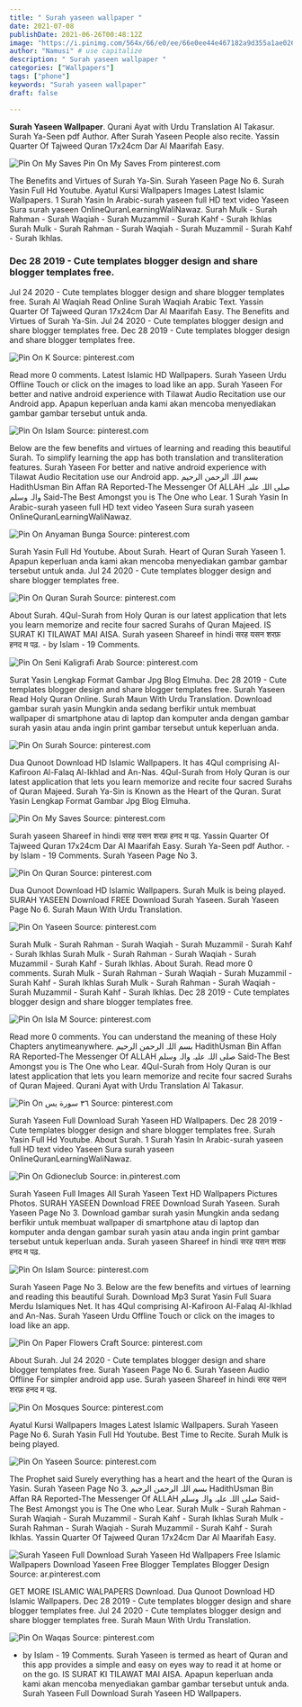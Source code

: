 ```yaml
---
title: " Surah yaseen wallpaper "
date: 2021-07-08
publishDate: 2021-06-26T00:48:12Z
image: "https://i.pinimg.com/564x/66/e0/ee/66e0ee44e467182a9d355a1ae0264fb2.jpg"
author: "Namusi" # use capitalize
description: " Surah yaseen wallpaper "
categories: ["Wallpapers"]
tags: ["phone"]
keywords: "Surah yaseen wallpaper"
draft: false

---
```



**Surah Yaseen Wallpaper**. Qurani Ayat with Urdu Translation Al Takasur. Surah Ya-Seen pdf Author. After Surah Yaseen People also recite. Yassin Quarter Of Tajweed Quran 17x24cm Dar Al Maarifah Easy.

![Pin On My Saves](https://i.pinimg.com/originals/5e/38/a3/5e38a3e7515cd444b863b79b0857f0a5.jpg "Pin On My Saves")
Pin On My Saves From pinterest.com


The Benefits and Virtues of Surah Ya-Sin. Surah Yaseen Page No 6. Surah Yasin Full Hd Youtube. Ayatul Kursi Wallpapers Images Latest Islamic Wallpapers. 1 Surah Yasin In Arabic-surah yaseen full HD text video Yaseen Sura surah yaseen OnlineQuranLearningWaliNawaz. Surah Mulk - Surah Rahman - Surah Waqiah - Surah Muzammil - Surah Kahf - Surah Ikhlas Surah Mulk - Surah Rahman - Surah Waqiah - Surah Muzammil - Surah Kahf - Surah Ikhlas.

### Dec 28 2019 - Cute templates blogger design and share blogger templates free.

Jul 24 2020 - Cute templates blogger design and share blogger templates free. Surah Al Waqiah Read Online Surah Waqiah Arabic Text. Yassin Quarter Of Tajweed Quran 17x24cm Dar Al Maarifah Easy. The Benefits and Virtues of Surah Ya-Sin. Jul 24 2020 - Cute templates blogger design and share blogger templates free. Dec 28 2019 - Cute templates blogger design and share blogger templates free.


![Pin On K](https://i.pinimg.com/originals/62/f6/54/62f654b411b39b6c84976044178561b7.jpg "Pin On K")
Source: pinterest.com

Read more 0 comments. Latest Islamic HD Wallpapers. Surah Yaseen Urdu Offline Touch or click on the images to load like an app. Surah Yaseen For better and native android experience with Tilawat Audio Recitation use our Android app. Apapun keperluan anda kami akan mencoba menyediakan gambar gambar tersebut untuk anda.

![Pin On Islam](https://i.pinimg.com/564x/98/69/87/9869879f0a4de0d0eba5f883c072019e.jpg "Pin On Islam")
Source: pinterest.com

Below are the few benefits and virtues of learning and reading this beautiful Surah. To simplify learning the app has both translation and transliteration features. Surah Yaseen For better and native android experience with Tilawat Audio Recitation use our Android app. بسم اللہ الرحمن الرحیم HadithUsman Bin Affan RA Reported-The Messenger Of ALLAH صلی اللہ علیہ والہ وسلم Said-The Best Amongst you is The One who Lear. 1 Surah Yasin In Arabic-surah yaseen full HD text video Yaseen Sura surah yaseen OnlineQuranLearningWaliNawaz.

![Pin On Anyaman Bunga](https://i.pinimg.com/564x/ea/da/98/eada98eaf9325acad272adba866300d2.jpg "Pin On Anyaman Bunga")
Source: pinterest.com

Surah Yasin Full Hd Youtube. About Surah. Heart of Quran Surah Yaseen 1. Apapun keperluan anda kami akan mencoba menyediakan gambar gambar tersebut untuk anda. Jul 24 2020 - Cute templates blogger design and share blogger templates free.

![Pin On Quran Surah](https://i.pinimg.com/originals/48/a4/91/48a491200d0066f9a8f611ffad9e9aff.gif "Pin On Quran Surah")
Source: pinterest.com

About Surah. 4Qul-Surah from Holy Quran is our latest application that lets you learn memorize and recite four sacred Surahs of Quran Majeed. IS SURAT KI TILAWAT MAI AISA. Surah yaseen Shareef in hindi सरह यसन शरफ़ हनद म पढ़. - by Islam - 19 Comments.

![Pin On Seni Kaligrafi Arab](https://i.pinimg.com/originals/98/61/28/9861281c8d7b82c4bf1ab6200136916a.jpg "Pin On Seni Kaligrafi Arab")
Source: pinterest.com

Surat Yasin Lengkap Format Gambar Jpg Blog Elmuha. Dec 28 2019 - Cute templates blogger design and share blogger templates free. Surah Yaseen Read Holy Quran Online. Surah Maun With Urdu Translation. Download gambar surah yasin Mungkin anda sedang berfikir untuk membuat wallpaper di smartphone atau di laptop dan komputer anda dengan gambar surah yasin atau anda ingin print gambar tersebut untuk keperluan anda.

![Pin On Surah](https://i.pinimg.com/originals/4f/43/e4/4f43e4c449b3479d8eaa6584ed1985e2.jpg "Pin On Surah")
Source: pinterest.com

Dua Qunoot Download HD Islamic Wallpapers. It has 4Qul comprising Al-Kafiroon Al-Falaq Al-Ikhlad and An-Nas. 4Qul-Surah from Holy Quran is our latest application that lets you learn memorize and recite four sacred Surahs of Quran Majeed. Surah Ya-Sin is Known as the Heart of the Quran. Surat Yasin Lengkap Format Gambar Jpg Blog Elmuha.

![Pin On My Saves](https://i.pinimg.com/originals/5e/38/a3/5e38a3e7515cd444b863b79b0857f0a5.jpg "Pin On My Saves")
Source: pinterest.com

Surah yaseen Shareef in hindi सरह यसन शरफ़ हनद म पढ़. Yassin Quarter Of Tajweed Quran 17x24cm Dar Al Maarifah Easy. Surah Ya-Seen pdf Author. - by Islam - 19 Comments. Surah Yaseen Page No 3.

![Pin On Quran](https://i.pinimg.com/originals/01/cc/9c/01cc9cd33bbe906f2b64897c1ef6d3c5.jpg "Pin On Quran")
Source: pinterest.com

Dua Qunoot Download HD Islamic Wallpapers. Surah Mulk is being played. SURAH YASEEN Download FREE Download Surah Yaseen. Surah Yaseen Page No 6. Surah Maun With Urdu Translation.

![Pin On Yaseen](https://i.pinimg.com/474x/83/99/d2/8399d2c3efb11983e6ede1ff3ec5926f.jpg "Pin On Yaseen")
Source: pinterest.com

Surah Mulk - Surah Rahman - Surah Waqiah - Surah Muzammil - Surah Kahf - Surah Ikhlas Surah Mulk - Surah Rahman - Surah Waqiah - Surah Muzammil - Surah Kahf - Surah Ikhlas. About Surah. Read more 0 comments. Surah Mulk - Surah Rahman - Surah Waqiah - Surah Muzammil - Surah Kahf - Surah Ikhlas Surah Mulk - Surah Rahman - Surah Waqiah - Surah Muzammil - Surah Kahf - Surah Ikhlas. Dec 28 2019 - Cute templates blogger design and share blogger templates free.

![Pin On Isla M](https://i.pinimg.com/236x/a0/d1/d1/a0d1d1fdb2e5d8c8adc535d32b717403.jpg "Pin On Isla M")
Source: pinterest.com

Read more 0 comments. You can understand the meaning of these Holy Chapters anytimeanywhere. بسم اللہ الرحمن الرحیم HadithUsman Bin Affan RA Reported-The Messenger Of ALLAH صلی اللہ علیہ والہ وسلم Said-The Best Amongst you is The One who Lear. 4Qul-Surah from Holy Quran is our latest application that lets you learn memorize and recite four sacred Surahs of Quran Majeed. Qurani Ayat with Urdu Translation Al Takasur.

![Pin On ٣٦ سورة يس](https://i.pinimg.com/originals/3a/82/8a/3a828a0fde168397ed653be5fc543be3.jpg "Pin On ٣٦ سورة يس")
Source: pinterest.com

Surah Yaseen Full Download Surah Yaseen HD Wallpapers. Dec 28 2019 - Cute templates blogger design and share blogger templates free. Surah Yasin Full Hd Youtube. About Surah. 1 Surah Yasin In Arabic-surah yaseen full HD text video Yaseen Sura surah yaseen OnlineQuranLearningWaliNawaz.

![Pin On Gdioneclub](https://i.pinimg.com/564x/4e/88/11/4e88118e0b31921eeb78b3469ce9fe50.jpg "Pin On Gdioneclub")
Source: in.pinterest.com

Surah Yaseen Full Images All Surah Yaseen Text HD Wallpapers Pictures Photos. SURAH YASEEN Download FREE Download Surah Yaseen. Surah Yaseen Page No 3. Download gambar surah yasin Mungkin anda sedang berfikir untuk membuat wallpaper di smartphone atau di laptop dan komputer anda dengan gambar surah yasin atau anda ingin print gambar tersebut untuk keperluan anda. Surah yaseen Shareef in hindi सरह यसन शरफ़ हनद म पढ़.

![Pin On Islam](https://i.pinimg.com/originals/a9/68/57/a968570dedd2f33ae2ba6bf61ac6379d.jpg "Pin On Islam")
Source: pinterest.com

Surah Yaseen Page No 3. Below are the few benefits and virtues of learning and reading this beautiful Surah. Download Mp3 Surat Yasin Full Suara Merdu Islamiques Net. It has 4Qul comprising Al-Kafiroon Al-Falaq Al-Ikhlad and An-Nas. Surah Yaseen Urdu Offline Touch or click on the images to load like an app.

![Pin On Paper Flowers Craft](https://i.pinimg.com/474x/f6/f4/65/f6f4653b08d57c1a60e2c993b39e9613.jpg "Pin On Paper Flowers Craft")
Source: pinterest.com

About Surah. Jul 24 2020 - Cute templates blogger design and share blogger templates free. Surah Yaseen Page No 6. Surah Yaseen Audio Offline For simpler android app use. Surah yaseen Shareef in hindi सरह यसन शरफ़ हनद म पढ़.

![Pin On Mosques](https://i.pinimg.com/736x/36/27/44/3627444bf284135d0a19010a8cbc023d.jpg "Pin On Mosques")
Source: pinterest.com

Ayatul Kursi Wallpapers Images Latest Islamic Wallpapers. Surah Yaseen Page No 6. Surah Yasin Full Hd Youtube. Best Time to Recite. Surah Mulk is being played.

![Pin On Yaseen](https://i.pinimg.com/originals/ee/a2/32/eea232cba1ea4ea30363169b15c3d850.png "Pin On Yaseen")
Source: pinterest.com

The Prophet said Surely everything has a heart and the heart of the Quran is Yasin. Surah Yaseen Page No 3. بسم اللہ الرحمن الرحیم HadithUsman Bin Affan RA Reported-The Messenger Of ALLAH صلی اللہ علیہ والہ وسلم Said-The Best Amongst you is The One who Lear. Surah Mulk - Surah Rahman - Surah Waqiah - Surah Muzammil - Surah Kahf - Surah Ikhlas Surah Mulk - Surah Rahman - Surah Waqiah - Surah Muzammil - Surah Kahf - Surah Ikhlas. Yassin Quarter Of Tajweed Quran 17x24cm Dar Al Maarifah Easy.

![Surah Yaseen Full Download Surah Yaseen Hd Wallpapers Free Islamic Wallpapers Download Yaseen Free Blogger Templates Blogger Design](https://i.pinimg.com/originals/ff/a8/6d/ffa86d4cb01e877581fbbaf900ba5e26.png "Surah Yaseen Full Download Surah Yaseen Hd Wallpapers Free Islamic Wallpapers Download Yaseen Free Blogger Templates Blogger Design")
Source: ar.pinterest.com

GET MORE ISLAMIC WALPAPERS Download. Dua Qunoot Download HD Islamic Wallpapers. Dec 28 2019 - Cute templates blogger design and share blogger templates free. Jul 24 2020 - Cute templates blogger design and share blogger templates free. Surah Maun With Urdu Translation.

![Pin On Waqas](https://i.pinimg.com/564x/66/e0/ee/66e0ee44e467182a9d355a1ae0264fb2.jpg "Pin On Waqas")
Source: pinterest.com

- by Islam - 19 Comments. Surah Yaseen is termed as heart of Quran and this app provides a simple and easy on eyes way to read it at home or on the go. IS SURAT KI TILAWAT MAI AISA. Apapun keperluan anda kami akan mencoba menyediakan gambar gambar tersebut untuk anda. Surah Yaseen Full Download Surah Yaseen HD Wallpapers.

